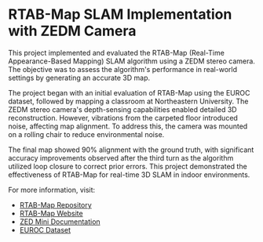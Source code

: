 # RTAB-Map SLAM Implementation with ZEDM Camera

This project implemented and evaluated the RTAB-Map (Real-Time Appearance-Based Mapping) SLAM algorithm using a ZEDM stereo camera. The objective was to assess the algorithm's performance in real-world settings by generating an accurate 3D map.  

The project began with an initial evaluation of RTAB-Map using the EUROC dataset, followed by mapping a classroom at Northeastern University. The ZEDM stereo camera's depth-sensing capabilities enabled detailed 3D reconstruction. However, vibrations from the carpeted floor introduced noise, affecting map alignment. To address this, the camera was mounted on a rolling chair to reduce environmental noise.  

The final map showed 90% alignment with the ground truth, with significant accuracy improvements observed after the third turn as the algorithm utilized loop closure to correct prior errors. This project demonstrated the effectiveness of RTAB-Map for real-time 3D SLAM in indoor environments.  

For more information, visit:  
- [RTAB-Map Repository](https://github.com/introlab/rtabmap)  
- [RTAB-Map Website](https://introlab.github.io/rtabmap/)  
- [ZED Mini Documentation](https://www.stereolabs.com/docs/zed-mini/)  
- [EUROC Dataset](https://projects.asl.ethz.ch/datasets/doku.php?id=kmavvisualinertialdatasets)  
